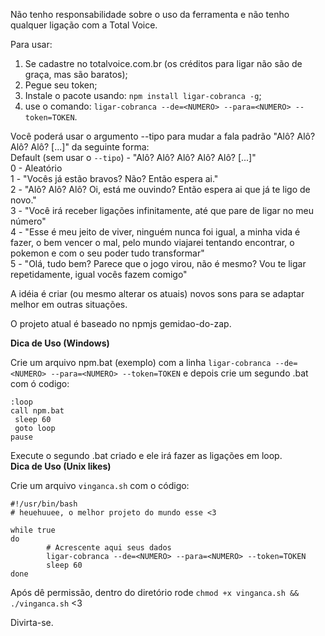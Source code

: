 Não tenho responsabilidade sobre o uso da ferramenta e não tenho qualquer ligação com a Total Voice.

Para usar:

1. Se cadastre no totalvoice.com.br (os créditos para ligar não são de graça, mas são baratos);
2. Pegue seu token;
3. Instale o pacote usando: `npm install ligar-cobranca -g`;
4. use o comando: `ligar-cobranca --de=<NUMERO> --para=<NUMERO> --token=TOKEN`.

Você poderá usar o argumento --tipo para mudar a fala padrão "Alô? Alô? Alô? Alô? [...]" da seguinte forma:  
Default (sem usar o `--tipo`) - "Alô? Alô? Alô? Alô? Alô? [...]"  
0 - Aleatório  
1 - "Vocês já estão bravos? Não? Então espera ai."  
2 - "Alô? Alô? Alô? Oi, está me ouvindo? Então espera ai que já te ligo de novo."  
3 - "Você irá receber ligações infinitamente, até que pare de ligar no meu número"  
4 - "Esse é meu jeito de viver, ninguém nunca foi igual, a minha vida é fazer, o bem vencer o mal, pelo mundo viajarei tentando encontrar, o pokemon e com o seu poder tudo transformar"  
5 - "Olá, tudo bem? Parece que o jogo virou, não é mesmo? Vou te ligar repetidamente, igual vocês fazem comigo"  

A idéia é criar (ou mesmo alterar os atuais) novos sons para se adaptar melhor em outras situações.  

O projeto atual é baseado no npmjs gemidao-do-zap.  

**Dica de Uso (Windows)**  
  
Crie um arquivo npm.bat (exemplo) com a linha `ligar-cobranca --de=<NUMERO> --para=<NUMERO> --token=TOKEN` e depois crie um segundo .bat com ó codigo:  
```
:loop
call npm.bat
 sleep 60
 goto loop
pause
```
Execute o segundo .bat criado e ele irá fazer as ligações em loop.  
**Dica de Uso (Unix likes)**

Crie um arquivo `vinganca.sh` com o código:
```shell
#!/usr/bin/bash
# heuehuuee, o melhor projeto do mundo esse <3

while true
do
        # Acrescente aqui seus dados
        ligar-cobranca --de=<NUMERO> --para=<NUMERO> --token=TOKEN
        sleep 60
done
```
Após dê permissão, dentro do diretório rode `chmod +x vinganca.sh && ./vinganca.sh` <3




Divirta-se.
